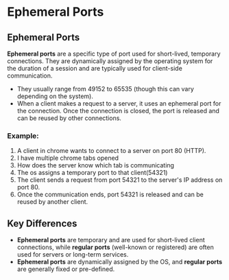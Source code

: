 # Ephemeral Ports

## Ephemeral Ports
**Ephemeral ports** are a specific type of port used for short-lived, temporary connections. They are dynamically assigned by the operating system for the duration of a session and are typically used for client-side communication.

- They usually range from 49152 to 65535 (though this can vary depending on the system).
- When a client makes a request to a server, it uses an ephemeral port for the connection. Once the connection is closed, the port is released and can be reused by other connections.

### Example:
1. A client in chrome wants to connect to a server on port 80 (HTTP).
2. I have multiple chrome tabs opened
3. How does the server know which tab is communicating
4. The os assigns a temporary port to that client(54321)
5. The client sends a request from port 54321 to the server's IP address on port 80.
6. Once the communication ends, port 54321 is released and can be reused by another client.

## Key Differences
- **Ephemeral ports** are temporary and are used for short-lived client connections, while **regular ports** (well-known or registered) are often used for servers or long-term services.
- **Ephemeral ports** are dynamically assigned by the OS, and **regular ports** are generally fixed or pre-defined.

